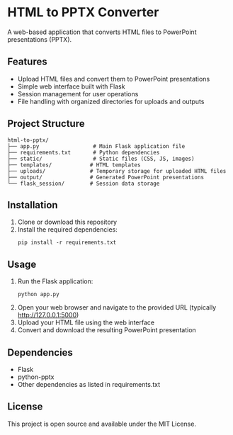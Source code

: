 # HTML to PPTX Converter

A web-based application that converts HTML files to PowerPoint presentations (PPTX).

## Features

- Upload HTML files and convert them to PowerPoint presentations
- Simple web interface built with Flask
- Session management for user operations
- File handling with organized directories for uploads and outputs

## Project Structure

```
html-to-pptx/
├── app.py                 # Main Flask application file
├── requirements.txt       # Python dependencies
├── static/                # Static files (CSS, JS, images)
├── templates/            # HTML templates
├── uploads/              # Temporary storage for uploaded HTML files
├── output/               # Generated PowerPoint presentations
└── flask_session/        # Session data storage
```

## Installation

1. Clone or download this repository
2. Install the required dependencies:
   ```
   pip install -r requirements.txt
   ```

## Usage

1. Run the Flask application:
   ```
   python app.py
   ```
2. Open your web browser and navigate to the provided URL (typically http://127.0.0.1:5000)
3. Upload your HTML file using the web interface
4. Convert and download the resulting PowerPoint presentation

## Dependencies

- Flask
- python-pptx
- Other dependencies as listed in requirements.txt

## License

This project is open source and available under the MIT License.
